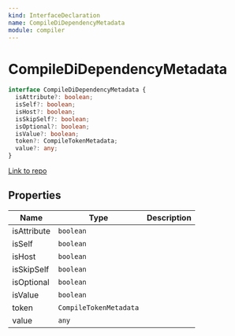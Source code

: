 ```yaml
---
kind: InterfaceDeclaration
name: CompileDiDependencyMetadata
module: compiler
---
```


# CompileDiDependencyMetadata

```ts
interface CompileDiDependencyMetadata {
  isAttribute?: boolean;
  isSelf?: boolean;
  isHost?: boolean;
  isSkipSelf?: boolean;
  isOptional?: boolean;
  isValue?: boolean;
  token?: CompileTokenMetadata;
  value?: any;
}
```

[Link to repo](https://github.com/timdeschryver/angular/blob/master/packages/compiler/src/compile_metadata.ts#L100-L109)

## Properties

| Name        | Type                   | Description |
| ----------- | ---------------------- | ----------- |
| isAttribute | `boolean`              |             |
| isSelf      | `boolean`              |             |
| isHost      | `boolean`              |             |
| isSkipSelf  | `boolean`              |             |
| isOptional  | `boolean`              |             |
| isValue     | `boolean`              |             |
| token       | `CompileTokenMetadata` |             |
| value       | `any`                  |             |
